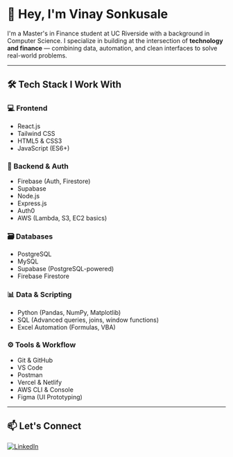 # 👋 Hey, I'm Vinay Sonkusale

I'm a Master's in Finance student at UC Riverside with a background in Computer Science. I specialize in building at the intersection of **technology and finance** — combining data, automation, and clean interfaces to solve real-world problems.

---

## 🛠️ Tech Stack I Work With

### 💻 Frontend
- React.js
- Tailwind CSS
- HTML5 & CSS3
- JavaScript (ES6+)

### 🧠 Backend & Auth
- Firebase (Auth, Firestore)
- Supabase
- Node.js
- Express.js
- Auth0
- AWS (Lambda, S3, EC2 basics)

### 🗃️ Databases
- PostgreSQL
- MySQL
- Supabase (PostgreSQL-powered)
- Firebase Firestore

### 📊 Data & Scripting
- Python (Pandas, NumPy, Matplotlib)
- SQL (Advanced queries, joins, window functions)
- Excel Automation (Formulas, VBA)

### ⚙️ Tools & Workflow
- Git & GitHub
- VS Code
- Postman
- Vercel & Netlify
- AWS CLI & Console
- Figma (UI Prototyping)

---

## 📫 Let's Connect

[![LinkedIn](https://img.shields.io/badge/LinkedIn-Connect-blue?style=for-the-badge&logo=linkedin)](https://www.linkedin.com/in/vinaysonkusale/)
